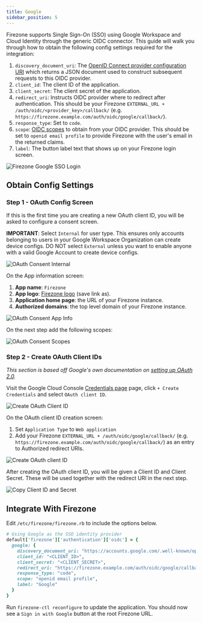 ```yaml
---
title: Google
sidebar_position: 5
---
```


Firezone supports Single Sign-On (SSO) using Google Workspace and Cloud Identity
through the generic OIDC connector. This guide will walk you through how to
obtain the following config settings required for the integration:

1. `discovery_document_uri`: The
[OpenID Connect provider configuration URI](https://openid.net/specs/openid-connect-discovery-1_0.html#ProviderConfig)
which returns a JSON document used to construct subsequent requests to this
OIDC provider.
1. `client_id`: The client ID of the application.
1. `client_secret`: The client secret of the application.
1. `redirect_uri`: Instructs OIDC provider where to redirect after authentication.
This should be your Firezone `EXTERNAL_URL + /auth/oidc/<provider_key>/callback/`
(e.g. `https://firezone.example.com/auth/oidc/google/callback/`).
1. `response_type`: Set to `code`.
1. `scope`: [OIDC scopes](https://openid.net/specs/openid-connect-basic-1_0.html#Scopes)
to obtain from your OIDC provider. This should be set to `openid email profile`
to provide Firezone with the user's email in the returned claims.
1. `label`: The button label text that shows up on your Firezone login screen.

![Firezone Google SSO Login](https://user-images.githubusercontent.com/52545545/156853456-1ab3f041-1002-4c79-a266-82acb5802890.gif)

## Obtain Config Settings

### Step 1 - OAuth Config Screen

If this is the first time you are creating a new OAuth client ID, you will
be asked to configure a consent screen.

**IMPORTANT**: Select `Internal` for user type. This ensures only accounts
belonging to users in your Google Workspace Organization can create device configs.
DO NOT select `External` unless you want to enable anyone with a valid Google Account
to create device configs.

![OAuth Consent Internal](https://user-images.githubusercontent.com/52545545/156853731-1e4ad1d4-c761-4a28-84db-cd880e3c46a3.png)

On the App information screen:

1. **App name**: `Firezone`
1. **App logo**: [Firezone logo](https://user-images.githubusercontent.com/52545545/156854754-da66a9e1-33d5-47f5-877f-eff8b330ab2b.png)
(save link as).
1. **Application home page**: the URL of your Firezone instance.
1. **Authorized domains**: the top level domain of your Firezone instance.

![OAuth Consent App Info](https://user-images.githubusercontent.com/52545545/156853737-211ab7de-4c8f-4104-b3e8-5586c7a2ce6e.png)

On the next step add the following scopes:

![OAuth Consent Scopes](https://user-images.githubusercontent.com/52545545/168910904-57e86d71-b8ae-4b11-8b9c-bf8a19127065.png)

### Step 2 - Create OAuth Client IDs

_This section is based off Google's own documentation on
[setting up OAuth 2.0](https://support.google.com/cloud/answer/6158849)._

Visit the Google Cloud Console
[Credentials page](https://console.cloud.google.com/apis/credentials)
page, click `+ Create Credentials` and select `OAuth client ID`.

![Create OAuth Client ID](https://user-images.githubusercontent.com/52545545/155904211-c36095b9-4bbd-44c1-95f8-bb165e314af3.png)

On the OAuth client ID creation screen:

1. Set `Application Type` to `Web application`
1. Add your Firezone `EXTERNAL_URL + /auth/oidc/google/callback/`
(e.g. `https://firezone.example.com/auth/oidc/google/callback/`) as an entry to
Authorized redirect URIs.

![Create OAuth client ID](https://user-images.githubusercontent.com/52545545/168910923-819300d3-b0c2-49a6-81ee-884dce471362.png)

After creating the OAuth client ID, you will be given a Client ID and Client Secret.
These will be used together with the redirect URI in the next step.

![Copy Client ID and Secret](https://user-images.githubusercontent.com/52545545/168913326-10e694d2-cda0-4ed3-b401-2406b36af7c0.png)

## Integrate With Firezone

Edit `/etc/firezone/firezone.rb` to include the options below.

```ruby
# Using Google as the SSO identity provider
default['firezone']['authentication']['oidc'] = {
  google: {
    discovery_document_uri: "https://accounts.google.com/.well-known/openid-configuration",
    client_id: "<CLIENT_ID>",
    client_secret: "<CLIENT_SECRET>",
    redirect_uri: "https://firezone.example.com/auth/oidc/google/callback/",
    response_type: "code",
    scope: "openid email profile",
    label: "Google"
  }
}
```

Run `firezone-ctl reconfigure` to update the application.
You should now see a `Sign in with Google` button at the root Firezone URL.
